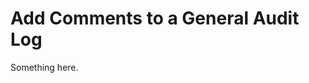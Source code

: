 [title]: # (Add Comments to a General Audit Log)
[tags]: # (XXX)
[priority]: # (5795)
# Add Comments to a General Audit Log
Something here.
